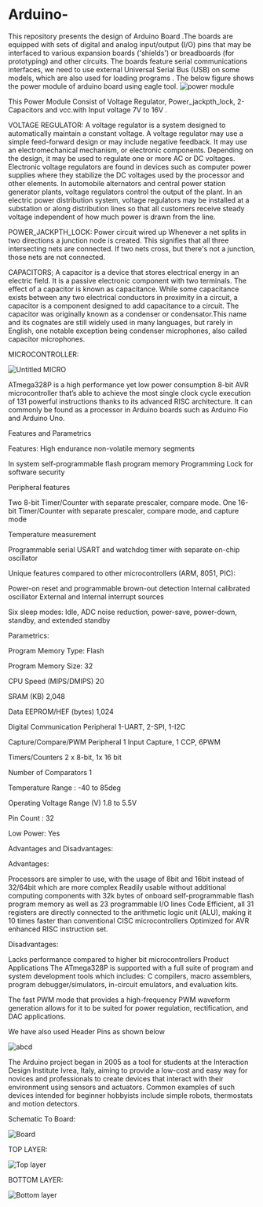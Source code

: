 # Arduino-
This repository presents  the design of Arduino Board .The boards are equipped with sets of digital and analog input/output (I/O) pins that may be interfaced to various expansion boards ('shields') or breadboards (for prototyping) and other circuits. The boards feature serial communications interfaces, we need to use external  Universal Serial Bus (USB) on some models, which are also used for loading programs . The below figure shows the power module of arduino board using eagle tool.
![power module](https://user-images.githubusercontent.com/91477166/134933617-c281e0b7-52b0-430e-a4fc-98a04329524c.PNG)


This Power Module Consist of Voltage Regulator, Power_jackpth_lock, 2-Capacitors and vcc.with Input voltage 7V to 16V .


VOLTAGE REGULATOR:
A voltage regulator is a system designed to automatically maintain a constant voltage. A voltage regulator may use a simple feed-forward design or may include negative feedback. It may use an electromechanical mechanism, or electronic components. Depending on the design, it may be used to regulate one or more AC or DC voltages.
Electronic voltage regulators are found in devices such as computer power supplies where they stabilize the DC voltages used by the processor and other elements. In automobile alternators and central power station generator plants, voltage regulators control the output of the plant. In an electric power distribution system, voltage regulators may be installed at a substation or along distribution lines so that all customers receive steady voltage independent of how much power is drawn from the line.


POWER_JACKPTH_LOCK:
Power circuit wired up
Whenever a net splits in two directions a junction node is created. This signifies that all three intersecting nets are connected. If two nets cross, but there's not a junction, those nets are not connected.


CAPACITORS;
A capacitor is a device that stores electrical energy in an electric field. It is a passive electronic component with two terminals.
The effect of a capacitor is known as capacitance. While some capacitance exists between any two electrical conductors in proximity in a circuit, a capacitor is a component designed to add capacitance to a circuit. The capacitor was originally known as a condenser or condensator.This name and its cognates are still widely used in many languages, but rarely in English, one notable exception being condenser microphones, also called capacitor microphones.


MICROCONTROLLER:

![Untitled MICRO](https://user-images.githubusercontent.com/91477166/134943802-9d5f9fb5-34e9-4055-a048-e4feaa09a2d5.PNG)

ATmega328P is a high performance yet low power consumption 8-bit AVR microcontroller that’s able to achieve the most single clock cycle execution of 131 powerful instructions thanks to its advanced RISC architecture. It can commonly be found as a processor in Arduino boards such as Arduino Fio and Arduino Uno.

Features and Parametrics


Features:
High endurance non-volatile memory segments


In system self-programmable flash program memory
Programming Lock for software security


Peripheral features


Two 8-bit Timer/Counter with separate prescaler, compare mode.
One 16-bit Timer/Counter with separate prescaler, compare mode, and capture mode


Temperature measurement


Programmable serial USART and watchdog timer with separate on-chip oscillator


Unique features compared to other microcontrollers (ARM, 8051, PIC):


Power-on reset and programmable brown-out detection
Internal calibrated oscillator
External and Internal interrupt sources


Six sleep modes: Idle, ADC noise reduction, power-save, power-down, standby, and extended standby


Parametrics:


Program Memory Type:	Flash

Program Memory Size:	32

CPU Speed (MIPS/DMIPS)	20

SRAM (KB)	2,048

Data EEPROM/HEF (bytes)	1,024

Digital Communication Peripheral	1-UART, 2-SPI, 1-I2C

Capture/Compare/PWM Peripheral	1 Input Capture, 1 CCP, 6PWM

Timers/Counters	2 x 8-bit, 1x 16 bit

Number of Comparators	1

Temperature Range	: -40 to 85deg

Operating Voltage Range (V)	1.8 to 5.5V

Pin Count	: 32

Low Power:	Yes


Advantages and Disadvantages:


Advantages:

Processors are simpler to use, with the usage of 8bit and 16bit instead of 32/64bit which are more complex
Readily usable without additional computing components with 32k bytes of onboard self-programmable flash program memory as well as 23 programmable I/O lines
Code Efficient, all 31 registers are directly connected to the arithmetic logic unit (ALU), making it 10 times faster than conventional CISC microcontrollers
Optimized for AVR enhanced RISC instruction set.


Disadvantages:

Lacks performance compared to higher bit microcontrollers
Product Applications
The ATmega328P is supported with a full suite of program and system development tools which includes: C compilers, macro assemblers, program debugger/simulators, in-circuit emulators, and evaluation kits.

The fast PWM mode that provides a high-frequency PWM waveform generation allows for it to be suited for power regulation, rectification, and DAC applications.

We have also used Header Pins as shown below

![abcd](https://user-images.githubusercontent.com/91477166/134953086-77eabae7-3045-4bdb-ab8c-5c033848843d.png)

The Arduino project began in 2005 as a tool for students at the Interaction Design Institute Ivrea, Italy, aiming to provide a low-cost and easy way for novices and professionals to create devices that interact with their environment using sensors and actuators. Common examples of such devices intended for beginner hobbyists include simple robots, thermostats and motion detectors.

Schematic To Board:


![Board](https://user-images.githubusercontent.com/91477166/134954367-aeb1af29-25dc-444c-b872-aa8de7bfb5b1.png)

TOP LAYER:

![Top layer](https://user-images.githubusercontent.com/91477166/134954817-afc4833a-c6b3-4553-b30f-944d2f450a21.png)


BOTTOM LAYER:

![Bottom layer](https://user-images.githubusercontent.com/91477166/134955356-d5f6bea5-aa2f-4f7f-b24b-226915f9a1c8.png)










